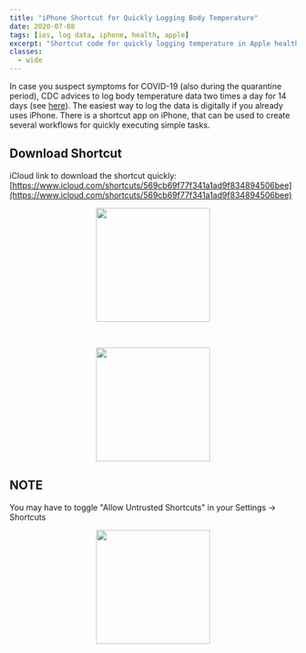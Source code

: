 ```yaml
---
title: "iPhone Shortcut for Quickly Logging Body Temperature"
date: 2020-07-08
tags: [ios, log data, iphone, health, apple]
excerpt: "Shortcut code for quickly logging temperature in Apple health app"
classes:
  - wide
---
```

In case you suspect symptoms for COVID-19 (also during the quarantine period), CDC advices to log body temperature data two times a day for 14 days (see [here](https://www.cdc.gov/coronavirus/2019-ncov/travelers/pdf/COVID19-Temperature-Log-ENG-P.pdf)). The easiest way to log the data is digitally if you already uses iPhone. There is a shortcut app on iPhone, that can be used to create several workflows for quickly executing simple tasks.

## Download Shortcut
iCloud link to download the shortcut quickly: [https://www.icloud.com/shortcuts/569cb69f77f341a1ad9f834894506bee](https://www.icloud.com/shortcuts/569cb69f77f341a1ad9f834894506bee)<br>

<p align="center">
<img width="200" src="{{ site.url }}{{ site.baseurl }}/images/iosShortcuts/Fig2.jpg">
</p>
<br>
<p align="center">
<img width="200" src="{{ site.url }}{{ site.baseurl }}/images/iosShortcuts/Fig3.jpg">
</p>


## NOTE 
You may have to toggle "Allow Untrusted Shortcuts" in your Settings -> Shortcuts

<p align="center">
<img width="200" src="{{ site.url }}{{ site.baseurl }}/images/iosShortcuts/Fig0.jpg">
</p>
